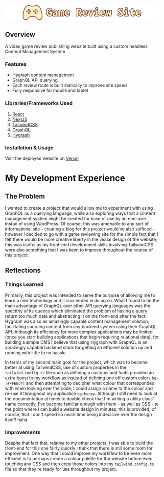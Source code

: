 ![Event Ticket Website](logo.png)

## Overview
A video game review publishing website built using a custom headless Content Management System

### Features
- Hygraph content management
- GraphQL API querying
- Each review route is built statically to improve site speed
- Fully responsive for mobile and tablet

### Libraries/Frameworks Used
1. [React](https://react.dev/)
2. [NextJS](https://nextjs.org/)
3. [TailwindCSS](https://tailwindcss.com/)
4. [GraphQL](https://graphql.org/)
5. [Hygraph](https://hygraph.com/)

### Installation & Usage
Visit the deployed website on [Vercel](https://game-review-site-eight.vercel.app/)

# My Development Experience
## The Problem
I wanted to create a project that would allow me to experiment with using GraphQL as a querying language, while also exploring ways that a content management system might be created for ease of use by an end-user instad of using WordPress. Of course, this was amenable to any sort of informational site - creating a blog for this project would've also sufficed - however I decided to go with a game reviewing site for the simple fact that I felt there would be more creative liberty in the visual design of the website; this was useful as my front-end development skills involving TailwindCSS were also something that I was keen to improve throughout the course of this project.

## Reflections
### Things Learned
Primarily, this project was intended to serve the purpose of allowing me to learn a new technology and it succeeded in doing so. What I found to be the main advantage of GraphQL over other API querying languages was the specifity of its queries which eliminated the problem of having a query return too much data and abstracting it on the front-end after the fact. Hygraph was also an amazingly capable content management solution; facilitating sourcing content from any backend system using their GraphQL API. Although its efficiency for more complex applications may be limited (once you start building applications that begin requiring relational data), for buliding a simple CMS I believe that using Hygraph with GraphQL is an amazingly capable backend stack for getting an efficient solution up and running with little to no hassle.

In terms of my second main goal for the project, which was to become better at using TailwindCSS, use of custom properties in the `tailwind.config.ts` file such as defining a customs and fonts provided an extra boost to my workflow as instead of defining one off custom colors `bg-[#FFEEC4]` and then attempting to decipher what colour that corresponded with when looking over the code, I could assign a name to the colour and re-use it throughout my application `bg-honey`. Although I still need to look at the documentation at times to double check that I'm writing a utility class' name correctly, I've become familiar enough with them - as well as CSS - to the point where I can build a website design in minutes; this is provided, of course, that I don't spend so much time being indecisive over the design itself! haha

### Improvements
Despite that fact that, relative to my other projects, I was able to build the front-end for this one fairly quickly I think that there is still some room for improvment. One way that I could improve my workflow to be even more efficient is to perhaps create a colour palette for the website before even touching any CSS and then copy those colors into my `tailwind.config.ts` file so that they're ready for use throughout my project.
